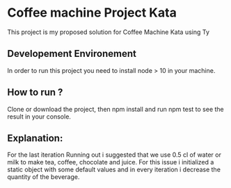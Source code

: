 # Coffee machine Project Kata

This project is my proposed solution for Coffee Machine Kata using Ty

## Developement Environement

In order to run this project you need to install node > 10 in your machine.


## How to run ?

Clone or download the project, then npm install and run npm test to see the result in your console.

## Explanation:

For the last iteration Running out i suggested that we use 0.5 cl of water or milk to make tea, coffee, chocolate and juice. For this issue i initialized a static object with some default values and in every iteration i decrease the quantity of the beverage. 
